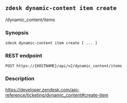## `zdesk dynamic-content item create`

/dynamic_content/items

### Synopsis

    zdesk dynamic-content item create [ ... ]

### REST endpoint

    POST https://{HOSTNAME}/api/v2/dynamic_content/items

### Description

https://developer.zendesk.com/api-reference/ticketing/dynamic_content#create-item

